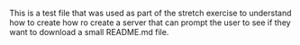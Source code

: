 This is a test file that was used as part of the stretch exercise to understand how to create how ro create a server that can prompt the user to see if they want to download a small README.md file.